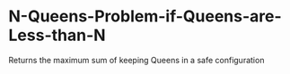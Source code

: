 # N-Queens-Problem-if-Queens-are-Less-than-N
Returns the maximum sum of keeping Queens in a safe configuration
